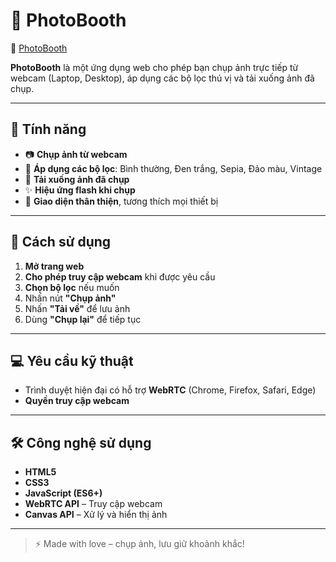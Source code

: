 # 📸 PhotoBooth

🔗 [PhotoBooth](https://chunhanhoa.github.io/PhotoBooth)

**PhotoBooth** là một ứng dụng web cho phép bạn chụp ảnh trực tiếp từ webcam (Laptop, Desktop), áp dụng các bộ lọc thú vị và tải xuống ảnh đã chụp.

---

## 🌟 Tính năng

- 📷 **Chụp ảnh từ webcam**
- 🎨 **Áp dụng các bộ lọc**: Bình thường, Đen trắng, Sepia, Đảo màu, Vintage
- 💾 **Tải xuống ảnh đã chụp**
- ✨ **Hiệu ứng flash khi chụp**
- 📱 **Giao diện thân thiện**, tương thích mọi thiết bị

---

## 🧭 Cách sử dụng

1. **Mở trang web**
2. **Cho phép truy cập webcam** khi được yêu cầu
3. **Chọn bộ lọc** nếu muốn
4. Nhấn nút **"Chụp ảnh"**
5. Nhấn **"Tải về"** để lưu ảnh
6. Dùng **"Chụp lại"** để tiếp tục

---

## 💻 Yêu cầu kỹ thuật

- Trình duyệt hiện đại có hỗ trợ **WebRTC** (Chrome, Firefox, Safari, Edge)
- **Quyền truy cập webcam**

---

## 🛠️ Công nghệ sử dụng

- **HTML5**
- **CSS3**
- **JavaScript (ES6+)**
- **WebRTC API** – Truy cập webcam
- **Canvas API** – Xử lý và hiển thị ảnh

---

> ⚡ Made with love – chụp ảnh, lưu giữ khoảnh khắc!

